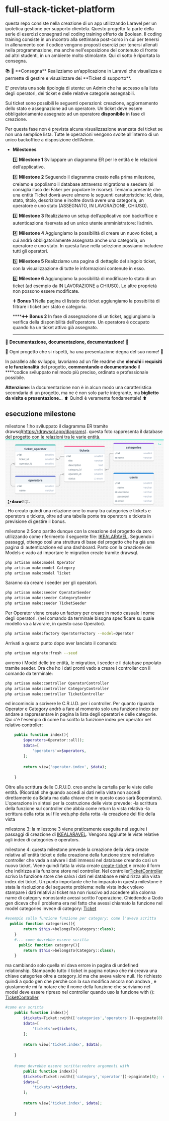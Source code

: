 # full-stack-ticket-platform
questa repo consiste nella creazione di un app utilizzando Laravel per un ipotetica gestione per supporto clientela.
Questo progetto fa parte della serie di esercizi consegnati nel coding training offerto da Boolean.
Il coding training consiste in un incontro alla settimana post-corso in cui per tenersi in allenamento con il codice vengono proposti esercizi per tenersi allenati nella programmazione, ma anche nell'esposizione del contenuto di fronte ad altri studenti, in un ambiente molto stimolante. 
Qui di sotto è riportata la consegna.   

<aside>
📚 📑 **Consegna** 
Realizziamo un’applicazione in Laravel che visualizza e permette di gestire e visualizzare dei **Ticket di supporto**.

E’ prevista una sola tipologia di utente: un Admin che ha accesso alla lista degli operatori, dei ticket e delle relative categorie assegnabili.

Sui ticket sono possibili le seguenti operazioni: creazione, aggiornamento dello stato e assegnazione ad un operatore. Un ticket deve essere obbligatoriamente assegnato ad un operatore **disponibile** in fase di creazione.

Per questa fase non è prevista alcuna visualizzazione avanzata dei ticket se non una semplice lista. Tutte le operazioni vengono svolte all’interno di un unico backoffice a disposizione dell’Admin.

- **Milestones**
    
    1️⃣ **Milestone 1**
    Sviluppare un diagramma ER per le entità e le relazioni dell’applicativo.
    
    2️⃣ **Milestone 2**
    Seguendo il diagramma creato nella prima milestone, creiamo e popoliamo il database attraverso migrations e seeders (si consiglia l’uso dei Faker per popolare le risorse).
    Teniamo presente che una entità Ticket dovrà avere almeno le seguenti caratteristiche: id, data, stato, titolo, descrizione e inoltre dovrà avere una categoria, un operatore e uno stato (ASSEGNATO, IN LAVORAZIONE, CHIUSO).
    
    3️⃣ **Milestone 3**
    Realizziamo un setup dell’applicativo con backoffice e autenticazione riservata ad un unico utente amministratore: l’admin.
    
    4️⃣ **Milestone 4**
    Aggiungiamo la possibilità di creare un nuovo ticket, a cui andrà obbligatoriamente assegnata anche una categoria, un operatore e uno stato. In questa fase nella selezione possiamo includere tutti gli operatori.
    
    5️⃣ **Milestone 5**
    Realizziamo una pagina di dettaglio del singolo ticket, con la visualizzazione di tutte le informazioni contenute in esso.
    
    6️⃣ **Milestone 6**
    Aggiungiamo la possibilità di modificare lo stato di un ticket (ad esempio da IN LAVORAZIONE a CHIUSO). Le altre proprietà non possono essere modificate.
    
    ➕ **Bonus 1**
    Nella pagina di listato dei ticket aggiungiamo la possibilità di filtrare i ticket per stato e categoria.
    
    ****➕➕ **Bonus 2**
    In fase di assegnazione di un ticket, aggiungiamo la verifica della disponibilità dell’operatore. Un operatore è occupato quando ha un ticket attivo già assegnato.
    ****
    

📃 **Documentazione, documentazione, documentazione!** 📃

👑 Ogni progetto che si rispetti, ha una presentazione degna del suo nome! 👑

In parallelo allo sviluppo, lavoriamo ad un file readme che **elenchi i requisiti e le funzionalità** del progetto, **commentando e documentando** il ****codice sviluppato nel modo più preciso, ordinato e professionale possibile.

**Attenzione**: la documentazione non è in alcun modo una caratteristica secondaria di un progetto, ma ne è non solo parte integrante, ma **biglietto da visita e presentazione**… 
⬆️ Quindi è veramente fondamentale! ⬆️

</aside>


## esecuzione milestone 

milestone 1:ho sviluppato il diagramma ER tramite drawsql(https://drawsql.app/diagrams).
questa foto rappresenta il database del progetto con le relazioni tra le varie entità.
![foto_database_drawsql](./drawSQL-image-export-2024-11-19.png).
Ho creato quindi una relazione one to many tra categories e tickets e operators e tickets, oltre ad una tabella ponte tra operators e tickets in previsione di gestire il bonus.


milestone 2:Sono partito dunque con la creazione del progetto da zero utilizzando come riferimento il seguente file:
[IKEALARAVEL](./IKEALARAVEL.MD).
Seguendo i passaggi, ottengo così una struttura di base del progetto che ha già una pagina di autenticazione ed una  dashboard.
Parto con la creazione dei Models e vado ad importare le migration create tramite drawsql.
```bash
php artisan make:model Operator
php artisan make:model Category
php artisan make:model Ticket
```
Saranno da creare i seeder per gli operatori.
```bash
php artisan make:seeder OperatorSeeder
php artisan make:seeder CategorySeeder
php artisan make:seeder TicketSeeder
```
Per Operator viene creato un factory per creare in modo casuale i nome degli operatori.
(nel comando da terminale bisogna specificare su quale modello va a lavorare, in questo caso Operator).
```bash
php artisan make:factory OperatorFactory --model=Operator
```
Arrivati a questo punto dopo aver lanciato il comando:
```bash
php artisan migrate:fresh --seed
```
avremo i Model delle tre entità, le migration, i seeder e il database popolato tramite seeder.
Ora che ho i dati pronti vado a creare i controller con il comando da terminale:
```bash
php artisan make:controller OperatorController
php artisan make:controller CategoryController
php artisan make:controller TicketController
```
ed incomincio a scrivere le C.R.U.D. per i controller.
Per quanto riguarda Operator e Category andrò a fare al momento solo una funzione index 
per andare a rappresentare in pagina la lista degli operatori e delle categorie.
Qui c'è l'esempio di come ho scritto la funzione index per operator nel relativo controller:

```php
    public function index(){
        $operators=Operator::all();
        $data=[
            'operators'=>$operators,
        ];

        return view('operator.index', $data);

    }
```
Oltre alla scrittura delle C.R.U.D. creo anche la cartella per le viste delle entità.
(Ricordati che quando accedi ai dati nella vista non accedi direttamente da $data ma dalla chiave che in questo caso sarà $operators). 
L'operazione in sintesi per la costruzione delle viste prevede:
-la scrittura della funzione sul controller che abbia come return la vista relativa
-la scrittura della rotta sul file web.php della rotta
-la creazione del file della vista 

milestone 3: la milestone 3 viene praticamente eseguita nel seguire i passaggi di creazione di [IKEALARAVEL](./IKEALARAVEL.MD).
Vengono aggiunte le viste relative agli index di categories e operators.

milestone 4:
questa milestone prevede la creazione della vista create relativa all'entità ticket e della creazione della funzione store 
nel relativo controller che vada a salvare i dati immessi nel database creando così un nuovo ticket.
Viene quindi fatta la vista create [create-ticket](./resources/views/ticket/create.blade.php) e creato il form che indirizza 
alla funzione store nel controller.
Nel controller[TicketController](./app/Http/Controllers/TicketController.php) scrivo la funzione store che salva i dati nel database e reindirizza alla vista index dei ticket.
Un punto importante che ho imparato in questa milestone è stata la risoluzione del seguente problema:
nella vista index volevo stampare i dati relativi ai ticket ma non riuscivo ad accedere alla colonna name di category nonostante avessi scritto l'operazione.
Chiedendo a Qodo gen diceva che il problema era nel fatto che avessi chiamato la funzione nel model categories invece di category:
[Ticket](./app/Models/Ticket.php)
```php
#esempio sulla funzione funzione per category: come l'avevo scritta 
  public function categories(){
        return $this->belongsTo(Category::class);
    } 
    #... come dovrebbe essere scritta 
      public function category(){
        return $this->belongsTo(Category::class);
    } 
```
ma cambiando solo quella mi dava errore in pagina di undefined relationship.
Stampando tutto il ticket in pagina notavo che mi creava una chiave categories oltre a category_id ma che aveva valore null.
Ho richiesto quindi a qodo gen che perchè con la sua modifica ancora non andava , e giustamente mi fa notare che il nome della funzione che scriviamo nel  model deve essere ripreso nel controller quando uso la funzione with ():
[TicketController](./app/Http/Controllers/TicketController.php)
```php
#come era scritta
    public function index(){
        $tickets=Ticket::with(['categories','operators'])->paginate(8);  #
        $data=[
            'tickets'=>$tickets,
        ];

        return view('ticket.index', $data);

    }

    #come dovrebbe essere scritta:vedere argomenti with
        public function index(){
        $tickets=Ticket::with(['category','operator'])->paginate(8);  #
        $data=[
            'tickets'=>$tickets,
        ];

        return view('ticket.index', $data);

    }
    

```